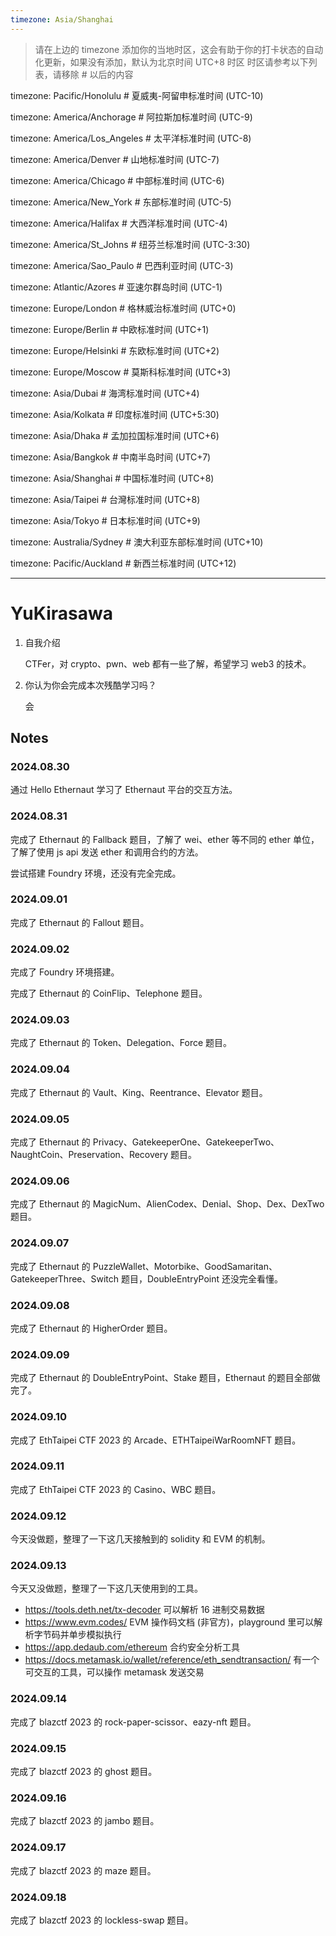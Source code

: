 ```yaml
---
timezone: Asia/Shanghai
---
```


> 请在上边的 timezone 添加你的当地时区，这会有助于你的打卡状态的自动化更新，如果没有添加，默认为北京时间 UTC+8 时区
> 时区请参考以下列表，请移除 # 以后的内容

timezone: Pacific/Honolulu # 夏威夷-阿留申标准时间 (UTC-10)

timezone: America/Anchorage # 阿拉斯加标准时间 (UTC-9)

timezone: America/Los_Angeles # 太平洋标准时间 (UTC-8)

timezone: America/Denver # 山地标准时间 (UTC-7)

timezone: America/Chicago # 中部标准时间 (UTC-6)

timezone: America/New_York # 东部标准时间 (UTC-5)

timezone: America/Halifax # 大西洋标准时间 (UTC-4)

timezone: America/St_Johns # 纽芬兰标准时间 (UTC-3:30)

timezone: America/Sao_Paulo # 巴西利亚时间 (UTC-3)

timezone: Atlantic/Azores # 亚速尔群岛时间 (UTC-1)

timezone: Europe/London # 格林威治标准时间 (UTC+0)

timezone: Europe/Berlin # 中欧标准时间 (UTC+1)

timezone: Europe/Helsinki # 东欧标准时间 (UTC+2)

timezone: Europe/Moscow # 莫斯科标准时间 (UTC+3)

timezone: Asia/Dubai # 海湾标准时间 (UTC+4)

timezone: Asia/Kolkata # 印度标准时间 (UTC+5:30)

timezone: Asia/Dhaka # 孟加拉国标准时间 (UTC+6)

timezone: Asia/Bangkok # 中南半岛时间 (UTC+7)

timezone: Asia/Shanghai # 中国标准时间 (UTC+8)

timezone: Asia/Taipei # 台灣标准时间 (UTC+8)

timezone: Asia/Tokyo # 日本标准时间 (UTC+9)

timezone: Australia/Sydney # 澳大利亚东部标准时间 (UTC+10)

timezone: Pacific/Auckland # 新西兰标准时间 (UTC+12)

---

# YuKirasawa

1. 自我介绍

   CTFer，对 crypto、pwn、web 都有一些了解，希望学习 web3 的技术。

2. 你认为你会完成本次残酷学习吗？

   会

## Notes

<!-- Content_START -->

### 2024.08.30

通过 Hello Ethernaut 学习了 Ethernaut 平台的交互方法。

### 2024.08.31

完成了 Ethernaut 的 Fallback 题目，了解了 wei、ether 等不同的 ether 单位，了解了使用 js api 发送 ether 和调用合约的方法。

尝试搭建 Foundry 环境，还没有完全完成。

### 2024.09.01

完成了 Ethernaut 的 Fallout 题目。

### 2024.09.02

完成了 Foundry 环境搭建。

完成了 Ethernaut 的 CoinFlip、Telephone 题目。

### 2024.09.03

完成了 Ethernaut 的 Token、Delegation、Force 题目。

### 2024.09.04

完成了 Ethernaut 的 Vault、King、Reentrance、Elevator 题目。

### 2024.09.05

完成了 Ethernaut 的 Privacy、GatekeeperOne、GatekeeperTwo、NaughtCoin、Preservation、Recovery 题目。

### 2024.09.06

完成了 Ethernaut 的 MagicNum、AlienCodex、Denial、Shop、Dex、DexTwo 题目。

### 2024.09.07

完成了 Ethernaut 的 PuzzleWallet、Motorbike、GoodSamaritan、GatekeeperThree、Switch 题目，DoubleEntryPoint 还没完全看懂。

### 2024.09.08

完成了 Ethernaut 的 HigherOrder 题目。

### 2024.09.09

完成了 Ethernaut 的 DoubleEntryPoint、Stake 题目，Ethernaut 的题目全部做完了。

### 2024.09.10

完成了 EthTaipei CTF 2023 的 Arcade、ETHTaipeiWarRoomNFT 题目。

### 2024.09.11

完成了 EthTaipei CTF 2023 的 Casino、WBC 题目。

### 2024.09.12

今天没做题，整理了一下这几天接触到的 solidity 和 EVM 的机制。

### 2024.09.13

今天又没做题，整理了一下这几天使用到的工具。

- https://tools.deth.net/tx-decoder 可以解析 16 进制交易数据
- https://www.evm.codes/ EVM 操作码文档 (非官方)，playground 里可以解析字节码并单步模拟执行
- https://app.dedaub.com/ethereum 合约安全分析工具
- https://docs.metamask.io/wallet/reference/eth_sendtransaction/ 有一个可交互的工具，可以操作 metamask 发送交易

### 2024.09.14

完成了 blazctf 2023 的 rock-paper-scissor、eazy-nft 题目。

### 2024.09.15

完成了 blazctf 2023 的 ghost 题目。

### 2024.09.16

完成了 blazctf 2023 的 jambo 题目。

### 2024.09.17

完成了 blazctf 2023 的 maze 题目。

### 2024.09.18

完成了 blazctf 2023 的 lockless-swap 题目。

<!-- Content_END -->
